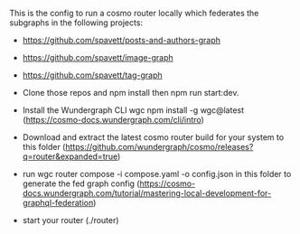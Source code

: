 This is the config to run a cosmo router locally which federates the subgraphs in the following projects:

- https://github.com/spavett/posts-and-authors-graph
- https://github.com/spavett/image-graph
- https://github.com/spavett/tag-graph

- Clone those repos and npm install then npm run start:dev. 
- Install the Wundergraph CLI wgc npm install -g wgc@latest (https://cosmo-docs.wundergraph.com/cli/intro)
- Download and extract the latest cosmo router build for your system to this folder (https://github.com/wundergraph/cosmo/releases?q=router&expanded=true)
- run wgc router compose -i compose.yaml -o config.json in this folder to generate the fed graph config (https://cosmo-docs.wundergraph.com/tutorial/mastering-local-development-for-graphql-federation)
- start your router (./router)
